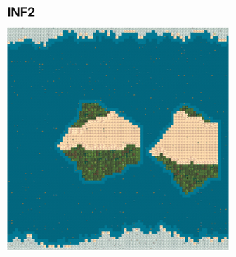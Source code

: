 # INF2


![alt text](https://raw.githubusercontent.com/NikoFilippidis/INF2/master/MapExamples/Continent.png)
